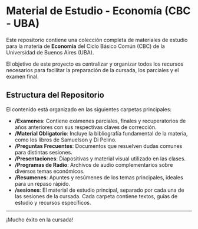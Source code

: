 # Material de Estudio - Economía (CBC - UBA)

Este repositorio contiene una colección completa de materiales de estudio para la materia de **Economía** del Ciclo Básico Común (CBC) de la Universidad de Buenos Aires (UBA).

El objetivo de este proyecto es centralizar y organizar todos los recursos necesarios para facilitar la preparación de la cursada, los parciales y el examen final.

## Estructura del Repositorio

El contenido está organizado en las siguientes carpetas principales:

-   **/Examenes**: Contiene exámenes parciales, finales y recuperatorios de años anteriores con sus respectivas claves de corrección.
-   **/Material Obligatorio**: Incluye la bibliografía fundamental de la materia, como los libros de Samuelson y Di Pelino.
-   **/Preguntas Frecuentes**: Documentos que resuelven dudas comunes para distintas sesiones.
-   **/Presentaciones**: Diapositivas y material visual utilizado en las clases.
-   **/Programas de Radio**: Archivos de audio complementarios sobre diversos temas económicos.
-   **/Resumenes**: Apuntes y resúmenes de los temas principales, ideales para un repaso rápido.
-   **/sesiones**: El material de estudio principal, separado por cada una de las sesiones de la cursada. Cada carpeta contiene textos, guías de estudio y recursos específicos.

---

¡Mucho éxito en la cursada!

